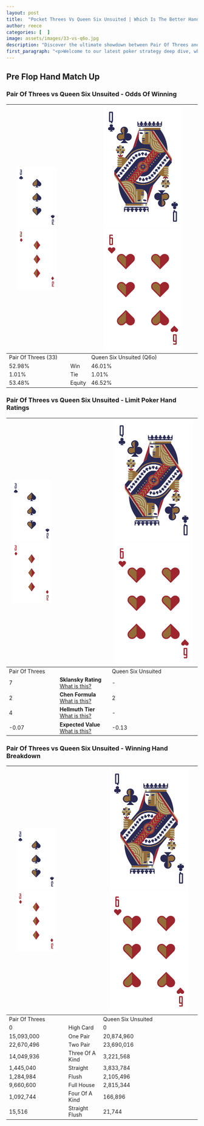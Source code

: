 ```yaml
---
layout: post
title:  "Pocket Threes Vs Queen Six Unsuited | Which Is The Better Hand In Poker? A Complete Guide"
author: reece
categories: [  ]
image: assets/images/33-vs-q6o.jpg
description: "Discover the ultimate showdown between Pair Of Threes and Queen Six Unsuited in poker! Uncover the odds, strategies, and scenarios where one hand triumphs over the other. Get ready to up your poker game with this thrilling analysis."
first_paragraph: "<p>Welcome to our latest poker strategy deep dive, where we're pitting two distinct hands against each other in a high-stakes showdown: Pair Of Threes vs Queen Six Unsuited.</p><p>In the dynamic world of poker, every decision counts, and knowing which hand holds the upper hand is key to your success at the table.</p><p>In this article, we'll dissect these two hands, explore the scenarios where one dominates the other, and equip you with the knowledge to make strategic choices that can tip the odds in your favor.</p><p>Get ready to unravel the intriguing dynamics of these poker hands and elevate your game to new heights.</p>"
---
```




[comment]: # (sp0)

## Pre Flop Hand Match Up

<div class="table hand-ratings" markdown="1"> 



### Pair Of Threes vs Queen Six Unsuited - Odds Of Winning


    
| ![image info](assets/images/hand1/3.png) ![image info](assets/images/hand1/3o.png) |  | ![image info](assets/images/hand2/Q.png) ![image info](assets/images/hand2/6o.png) |
| -------- | -------- | -------- |
| Pair Of Threes (33) |  | Queen Six Unsuited (Q6o) |
| 52.98% | Win | 46.01% |
| 1.01% | Tie | 1.01% |
| 53.48% | Equity | 46.52% |




[comment]: # (sp1)



### Pair Of Threes vs Queen Six Unsuited - Limit Poker Hand Ratings


    
| ![image info](assets/images/hand1/3.png) ![image info](assets/images/hand1/3o.png) |  | ![image info](assets/images/hand2/Q.png) ![image info](assets/images/hand2/6o.png) |
| -------- | -------- | -------- |
| Pair Of Threes |  | Queen Six Unsuited |
| 7 | **Sklansky Rating** [What is this?](/sklansky-rating-explained) | - |
| 2 | **Chen Formula** [What is this?](/chen-formula-explained) | 2 |
| 4 | **Hellmuth Tier** [What is this?](/Hellmuth-tier-explained) | - |
| -0.07 | **Expected Value** [What is this?](/expected-value-explained) | -0.13 |




[comment]: # (sp2)



### Pair Of Threes vs Queen Six Unsuited - Winning Hand Breakdown


    
| ![image info](assets/images/hand1/3.png) ![image info](assets/images/hand1/3o.png) |  | ![image info](assets/images/hand2/Q.png) ![image info](assets/images/hand2/6o.png) |
| -------- | -------- | -------- |
| Pair Of Threes |  | Queen Six Unsuited |
| 0 | High Card | 0 |
| 15,093,000 | One Pair | 20,874,960 |
| 22,670,496 | Two Pair | 23,690,016 |
| 14,049,936 | Three Of A Kind | 3,221,568 |
| 1,445,040 | Straight | 3,833,784 |
| 1,284,984 | Flush | 2,105,496 |
| 9,660,600 | Full House | 2,815,344 |
| 1,092,744 | Four Of A Kind | 166,896 |
| 15,516 | Straight Flush | 21,744 |




[comment]: # (sp3)



</div>

[comment]: # (sp4)



[comment]: # (sp5)


